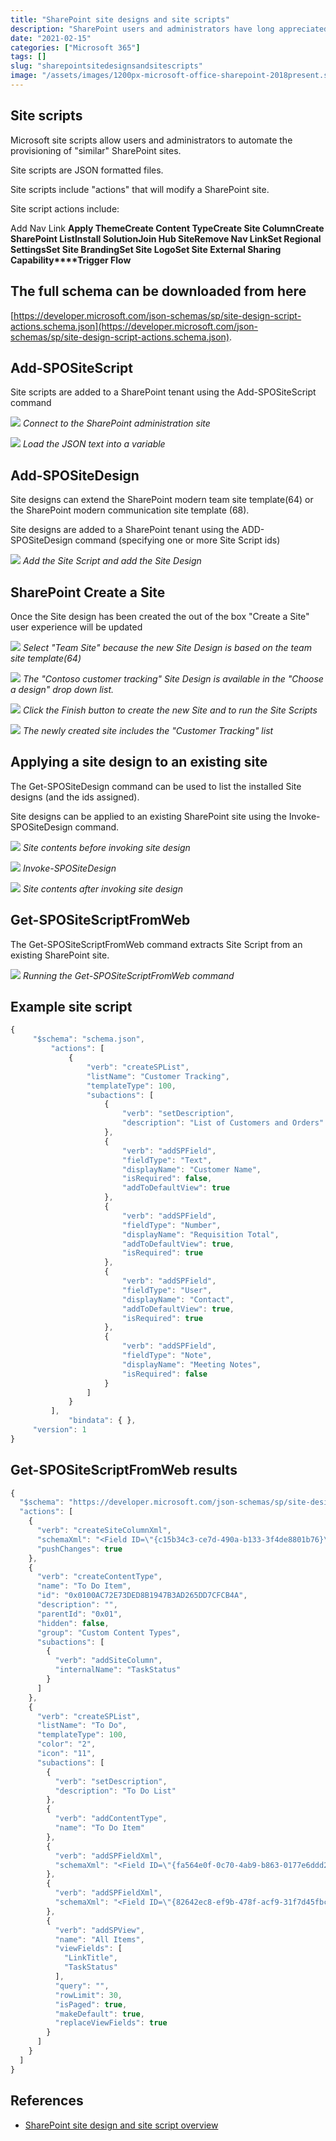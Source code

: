 ```yaml
---
title: "SharePoint site designs and site scripts"
description: "SharePoint users and administrators have long appreciated the opportunity to reuse SharePoint Site Templates."
date: "2021-02-15"
categories: ["Microsoft 365"]
tags: []
slug: "sharepointsitedesignsandsitescripts"
image: "/assets/images/1200px-microsoft-office-sharepoint-2018present.svg-1200x1172.png"
---
```



## Site scripts

Microsoft site scripts allow users and administrators to automate the provisioning of "similar" SharePoint sites.

Site scripts are JSON formatted files. 

Site scripts include "actions" that will modify a SharePoint site. 

Site script actions include:

Add Nav Link
**Apply Theme****Create Content Type****Create Site Column****Create SharePoint List****Install Solution****Join Hub Site****Remove Nav Link****Set Regional Settings****Set Site Branding****Set Site Logo****Set Site External Sharing Capability****Trigger Flow**


## The full schema can be downloaded from here

[https://developer.microsoft.com/json-schemas/sp/site-design-script-actions.schema.json](https://developer.microsoft.com/json-schemas/sp/site-design-script-actions.schema.json).


## Add-SPOSiteScript

Site scripts are added to a SharePoint tenant using the Add-SPOSiteScript command

![](/assets/images/sharepointsitedesignsandsitescripts/image-6-979x512.png)
*Connect to the SharePoint administration site*

![](/assets/images/sharepointsitedesignsandsitescripts/image-17-979x512.png)
*Load the JSON text into a variable*


## Add-SPOSiteDesign

Site designs can extend the SharePoint modern team site template(64) or the SharePoint modern communication site template (68).

Site designs are added to a SharePoint tenant using the ADD-SPOSiteDesign command (specifying one or more Site Script ids)

![](/assets/images/sharepointsitedesignsandsitescripts/image-10-979x512.png)
*Add the Site Script and add the Site Design*


## SharePoint Create a Site

Once the Site design has been created the out of the box "Create a Site" user experience will be updated

![](/assets/images/sharepointsitedesignsandsitescripts/image-11-1366x728.png)
*Select "Team Site" because the new Site Design is based on the team site template(64)*

![](/assets/images/sharepointsitedesignsandsitescripts/image-12-1366x728.png)
*The "Contoso customer tracking" Site Design is available in the "Choose a design" drop down list.*

![](/assets/images/sharepointsitedesignsandsitescripts/image-14-1366x728.png)
*Click the Finish button to create the new Site and to run the Site Scripts*

![](/assets/images/sharepointsitedesignsandsitescripts/image-16-1366x728.png)
*The newly created site includes the "Customer Tracking" list*


## Applying a site design to an existing site

The Get-SPOSiteDesign command can be used to list the installed Site designs (and the ids assigned).

Site designs can be applied to an existing SharePoint site using the Invoke-SPOSiteDesign command.

![](/assets/images/sharepointsitedesignsandsitescripts/image-20-1057x674.png)
*Site contents before invoking site design*

![](/assets/images/sharepointsitedesignsandsitescripts/image-19-979x512.png)
*Invoke-SPOSiteDesign*

![](/assets/images/sharepointsitedesignsandsitescripts/image-21-1057x674.png)
*Site contents after invoking site design*


## Get-SPOSiteScriptFromWeb

The Get-SPOSiteScriptFromWeb command extracts Site Script from an existing SharePoint site.

![](/assets/images/sharepointsitedesignsandsitescripts/image-22-979x512.png)
*Running the Get-SPOSiteScriptFromWeb command*


## Example site script

```javascript
{
     "$schema": "schema.json",
         "actions": [
             {
                 "verb": "createSPList",
                 "listName": "Customer Tracking",
                 "templateType": 100,
                 "subactions": [
                     {
                         "verb": "setDescription",
                         "description": "List of Customers and Orders"
                     },
                     {
                         "verb": "addSPField",
                         "fieldType": "Text",
                         "displayName": "Customer Name",
                         "isRequired": false,
                         "addToDefaultView": true
                     },
                     {
                         "verb": "addSPField",
                         "fieldType": "Number",
                         "displayName": "Requisition Total",
                         "addToDefaultView": true,
                         "isRequired": true
                     },
                     {
                         "verb": "addSPField",
                         "fieldType": "User",
                         "displayName": "Contact",
                         "addToDefaultView": true,
                         "isRequired": true
                     },
                     {
                         "verb": "addSPField",
                         "fieldType": "Note",
                         "displayName": "Meeting Notes",
                         "isRequired": false
                     }
                 ]
             }
         ],
             "bindata": { },
     "version": 1
}
```

## Get-SPOSiteScriptFromWeb results

```javascript
{
  "$schema": "https://developer.microsoft.com/json-schemas/sp/site-design-script-actions.schema.json",
  "actions": [
    {
      "verb": "createSiteColumnXml",
      "schemaXml": "<Field ID=\"{c15b34c3-ce7d-490a-b133-3f4de8801b76}\" Name=\"TaskStatus\" Group=\"Core Task and Issue Columns\" Type=\"Choice\" DisplayName=\"Task Status\" SourceID=\"http://schemas.microsoft.com/sharepoint/v3/fields\" StaticName=\"TaskStatus\" DelayActivateTemplateBinding=\"GROUP,SPSPERS,SITEPAGEPUBLISHING\" Customization=\"\" AllowDeletion=\"TRUE\"><CHOICES><CHOICE>Not Started</CHOICE><CHOICE>In Progress</CHOICE><CHOICE>Completed</CHOICE><CHOICE>Deferred</CHOICE><CHOICE>Waiting on someone else</CHOICE></CHOICES><MAPPINGS><MAPPING Value=\"1\">Not Started</MAPPING><MAPPING Value=\"2\">In Progress</MAPPING><MAPPING Value=\"3\">Completed</MAPPING><MAPPING Value=\"4\">Deferred</MAPPING><MAPPING Value=\"5\">Waiting on someone else</MAPPING></MAPPINGS><Default>Not Started</Default></Field>",
      "pushChanges": true
    },
    {
      "verb": "createContentType",
      "name": "To Do Item",
      "id": "0x0100AC72E73DED8B1947B3AD265DD7CFCB4A",
      "description": "",
      "parentId": "0x01",
      "hidden": false,
      "group": "Custom Content Types",
      "subactions": [
        {
          "verb": "addSiteColumn",
          "internalName": "TaskStatus"
        }
      ]
    },
    {
      "verb": "createSPList",
      "listName": "To Do",
      "templateType": 100,
      "color": "2",
      "icon": "11",
      "subactions": [
        {
          "verb": "setDescription",
          "description": "To Do List"
        },
        {
          "verb": "addContentType",
          "name": "To Do Item"
        },
        {
          "verb": "addSPFieldXml",
          "schemaXml": "<Field ID=\"{fa564e0f-0c70-4ab9-b863-0177e6ddd247}\" Type=\"Text\" Name=\"Title\" DisplayName=\"Title\" Required=\"TRUE\" SourceID=\"http://schemas.microsoft.com/sharepoint/v3\" StaticName=\"Title\" FromBaseType=\"TRUE\" MaxLength=\"255\" />"
        },
        {
          "verb": "addSPFieldXml",
          "schemaXml": "<Field ID=\"{82642ec8-ef9b-478f-acf9-31f7d45fbc31}\" DisplayName=\"Title\" Description=\"\" Name=\"LinkTitle\" SourceID=\"http://schemas.microsoft.com/sharepoint/v3\" StaticName=\"LinkTitle\" Type=\"Computed\" ReadOnly=\"TRUE\" FromBaseType=\"TRUE\" Width=\"150\" DisplayNameSrcField=\"Title\" Sealed=\"FALSE\"><FieldRefs><FieldRef Name=\"Title\" /><FieldRef Name=\"LinkTitleNoMenu\" /><FieldRef Name=\"_EditMenuTableStart2\" /><FieldRef Name=\"_EditMenuTableEnd\" /></FieldRefs><DisplayPattern><FieldSwitch><Expr><GetVar Name=\"FreeForm\" /></Expr><Case Value=\"TRUE\"><Field Name=\"LinkTitleNoMenu\" /></Case><Default><HTML><![CDATA[<div class=\"ms-vb itx\" onmouseover=\"OnItem(this)\" CTXName=\"ctx]]></HTML><Field Name=\"_EditMenuTableStart2\" /><HTML><![CDATA[\">]]></HTML><Field Name=\"LinkTitleNoMenu\" /><HTML><![CDATA[</div>]]></HTML><HTML><![CDATA[<div class=\"s4-ctx\" onmouseover=\"OnChildItem(this.parentNode); return false;\">]]></HTML><HTML><![CDATA[<span>&nbsp;</span>]]></HTML><HTML><![CDATA[<a onfocus=\"OnChildItem(this.parentNode.parentNode); return false;\" onclick=\"PopMenuFromChevron(event); return false;\" href=\"javascript:;\" title=\"Open Menu\"></a>]]></HTML><HTML><![CDATA[<span>&nbsp;</span>]]></HTML><HTML><![CDATA[</div>]]></HTML></Default></FieldSwitch></DisplayPattern></Field>"
        },
        {
          "verb": "addSPView",
          "name": "All Items",
          "viewFields": [
            "LinkTitle",
            "TaskStatus"
          ],
          "query": "",
          "rowLimit": 30,
          "isPaged": true,
          "makeDefault": true,
          "replaceViewFields": true
        }
      ]
    }
  ]
}
```
## References

- [SharePoint site design and site script overview](https://docs.microsoft.com/en-us/sharepoint/dev/declarative-customization/site-design-overview)